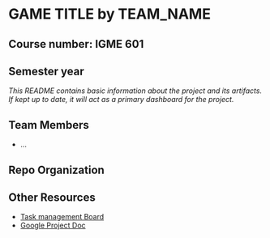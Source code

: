 # **GAME TITLE** by TEAM_NAME
## Course number: IGME 601
## Semester year

_This README contains basic information about the project and its artifacts. If kept up to date, it will act as a primary dashboard for the project._

## Team Members
- ...

## Repo Organization

## Other Resources
- [Task management Board](TBD)
- [Google Project Doc](TBD)
